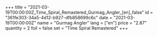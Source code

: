 +++
title = "2021-03-19T00:00:00Z_Time_Spiral_Remastered_Gurmag_Angler_[en]_false"
id = "361fe303-34a5-4d12-b927-dfb858699c6c"
date = "2021-03-19T00:00:00Z"
name = "Gurmag Angler"
lang = ["en"]
price = "2.87"
quantity = 2
foil = false
set = "Time Spiral Remastered"
+++
